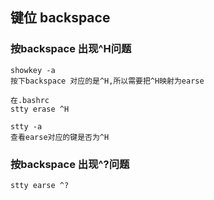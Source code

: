 ## 键位 backspace

### 按backspace 出现^H问题
```
showkey -a
按下backspace 对应的是^H,所以需要把^H映射为earse

在.bashrc
stty erase ^H

stty -a
查看earse对应的键是否为^H
```

### 按backspace 出现^?问题
```
stty earse ^?
```
